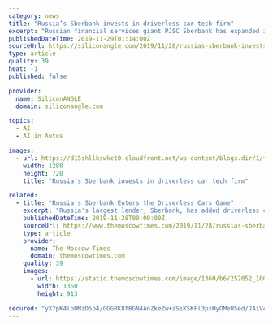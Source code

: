 ```yaml
---
category: news
title: "Russia’s Sberbank invests in driverless car tech firm"
excerpt: "Russian financial services giant PJSC Sberbank has expanded its technology portfolio to include driverless cars after making a substantial investment in local artificial intelligence transport firm Cognitive Technologies. Sberbank has signed a legally ..."
publishedDateTime: 2019-11-29T01:14:00Z
sourceUrl: https://siliconangle.com/2019/11/28/russias-sberbank-invests-driverless-car-tech/
type: article
quality: 39
heat: -1
published: false

provider:
  name: SiliconANGLE
  domain: siliconangle.com

topics:
  - AI
  - AI in Autos

images:
  - url: https://d15shllkswkct0.cloudfront.net/wp-content/blogs.dir/1/files/2019/11/car-4343634_1280.jpg
    width: 1280
    height: 720
    title: "Russia’s Sberbank invests in driverless car tech firm"

related:
  - title: "Russia's Sberbank Enters the Driverless Cars Game"
    excerpt: "Russia's largest lender, Sberbank, has added driverless cars to its list of technology ventures, by teaming up with artificial intelligence (AI) transport developer Cognitive Technologies, the two companies said Thursday. Sberbank and Cognitive ..."
    publishedDateTime: 2019-11-28T00:00:00Z
    sourceUrl: https://www.themoscowtimes.com/2019/11/28/russias-sberbank-enters-driverless-cars-game-a68366
    type: article
    provider:
      name: The Moscow Times
      domain: themoscowtimes.com
    quality: 39
    images:
      - url: https://static.themoscowtimes.com/image/1360/b6/252052_1000x671_1024_6497751e746e7dc0197ba87ee5e042c62.jpg
        width: 1360
        height: 913

secured: "yX7pK4lbOMzD5p4/GGGRK8fBGN4AnZkeZw+aSiKSKFl3pxHyOMeUSed/JAiVcOiFlz+n7Hsyp66EOCGGZ8QuI/lxzwBMG/nmrasKgo5e2Ua6rufh41glYzTg0V7enEEyZpwDs0jhCPOvOiQiO+OPTQJLBbC5wa7P3/tRR7GFCERmEz+1fxtCv6WPWAVBDV3TEl6NSRp5S7LFovYV2KgRpcEtxiyZuPJDN78z1Xq4/75R0IOTBTS7y+voNjCTURbAW8UD9UFs8FCOF1612sjeMA==;NtE7zFO0c0Lb6mVT9mKi7A=="
---
```


